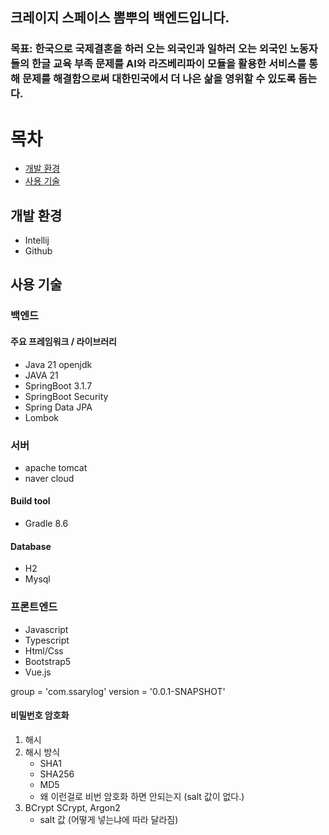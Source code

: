## 크레이지 스페이스 뽐뿌의 백엔드입니다.
### 목표: 한국으로 국제결혼을 하러 오는 외국인과 일하러 오는 외국인 노동자들의 한글 교육 부족 문제를 AI와 라즈베리파이 모듈을 활용한 서비스를 통해 문제를 해결함으로써 대한민국에서 더 나은 삶을 영위할 수 있도록 돕는다.

# 목차
- [개발 환경](#개발-환경)
- [사용 기술](#사용-기술)

## 개발 환경
- Intellij
- Github

## 사용 기술
### 백엔드
#### 주요 프레임워크 / 라이브러리
- Java 21 openjdk
- JAVA 21
- SpringBoot 3.1.7
- SpringBoot Security
- Spring Data JPA
- Lombok

### 서버
- apache tomcat
- naver cloud

#### Build tool
- Gradle 8.6

#### Database
- H2
- Mysql

### 프론트엔드
- Javascript
- Typescript
- Html/Css
- Bootstrap5
- Vue.js

group = 'com.ssarylog'
version = '0.0.1-SNAPSHOT'


#### 비밀번호 암호화
1. 해시
2. 해시 방식
    - SHA1
    - SHA256
    - MD5
    - 왜 이런걸로 비번 암호화 하면 안되는지 (salt 값이 없다.)
3. BCrypt SCrypt, Argon2
    - salt 값 (어떻게 넣는냐에 따라 달라짐)
